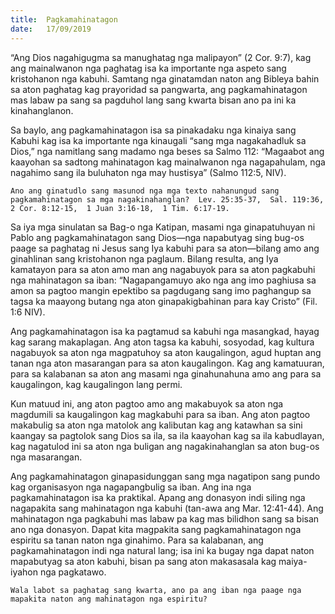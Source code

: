 ```yaml
---
title:  Pagkamahinatagon
date:   17/09/2019
---
```


“Ang Dios nagahigugma sa manughatag nga malipayon” (2 Cor. 9:7), kag ang mainalwanon nga paghatag isa ka importante nga aspeto sang kristohanon nga kabuhi.  Samtang nga ginatamdan naton ang Bibleya bahin sa aton paghatag kag prayoridad sa pangwarta, ang pagkamahinatagon mas labaw pa sang sa pagduhol lang sang kwarta bisan ano pa ini ka kinahanglanon.

Sa baylo, ang pagkamahinatagon isa sa pinakadaku nga kinaiya sang Kabuhi kag isa ka importante nga kinaugali “sang mga nagakahadluk sa Dios,” nga namitlang sang madamo nga beses sa Salmo 112: “Magaabot ang kaayohan sa sadtong mahinatagon kag mainalwanon nga nagapahulam, nga nagahimo sang ila buluhaton nga may hustisya” (Salmo 112:5, NIV).

`Ano ang ginatudlo sang masunod nga mga texto nahanungud sang pagkamahinatagon sa mga nagakinahanglan?  Lev. 25:35-37,  Sal. 119:36,  2 Cor. 8:12-15,  1 Juan 3:16-18,  1 Tim. 6:17-19.`

Sa iya mga sinulatan sa Bag-o nga Katipan, masami nga ginapatuhuyan ni Pablo ang pagkamahinatagon sang Dios—nga napabutyag sing bug-os paage sa paghatag ni Jesus sang Iya kabuhi para sa aton—bilang amo ang ginahlinan sang kristohanon nga paglaum.  Bilang resulta, ang Iya kamatayon para sa aton amo man ang nagabuyok para sa aton pagkabuhi nga mahinatagon sa iban:  “Nagapangamuyo ako nga ang imo paghiusa sa amon sa pagtoo mangin epektibo sa pagdugang sang imo paghangup sa tagsa ka maayong butang nga aton ginapakigbahinan para kay Cristo” (Fil. 1:6 NIV).

Ang pagkamahinatagon isa ka pagtamud sa kabuhi nga masangkad, hayag kag sarang makaplagan.  Ang aton tagsa ka kabuhi, sosyodad, kag kultura nagabuyok sa aton nga magpatuhoy sa aton kaugalingon, agud huptan ang tanan nga aton masarangan para sa aton kaugalingon.  Kag ang kamatuuran, para sa kalabanan sa aton ang masami nga ginahunahuna amo ang para sa kaugalingon, kag kaugalingon lang permi.

Kun matuud ini, ang aton pagtoo amo ang makabuyok sa aton nga magdumili sa kaugalingon kag magkabuhi para sa iban.  Ang aton pagtoo makabulig sa aton nga matolok ang kalibutan kag ang katawhan sa sini kaangay sa pagtolok sang Dios sa ila, sa ila kaayohan kag sa ila kabudlayan, kag nagatulod ini sa aton nga buligan ang nagakinahanglan sa aton bug-os nga masarangan.

Ang pagkamahinatagon ginapasidunggan sang mga nagatipon sang pundo kag organisasyon nga nagapangbulig sa iban.  Ang ina nga pagkamahinatagon isa ka praktikal.  Apang ang donasyon indi siling nga nagapakita sang mahinatagon nga kabuhi (tan-awa ang Mar. 12:41-44).  Ang mahinatagon nga pagkabuhi mas labaw pa kag mas bilidhon sang sa bisan ano nga donasyon.  Dapat kita magpakita sang pagkamahinatagon nga espiritu sa tanan naton nga ginahimo.  Para sa kalabanan, ang pagkamahinatagon indi nga natural lang; isa ini ka bugay nga dapat naton mapabutyag sa aton kabuhi, bisan pa sang aton makasasala kag maiya-iyahon nga pagkatawo.

`Wala labot sa paghatag sang kwarta, ano pa ang iban nga paage nga mapakita naton ang mahinatagon nga espiritu?`